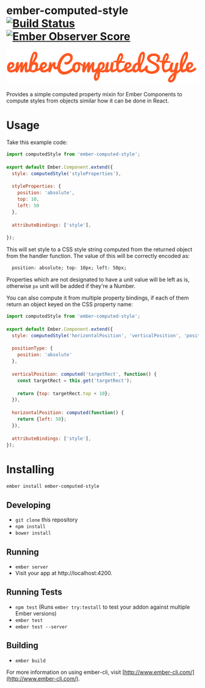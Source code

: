 # ember-computed-style [![Build Status](https://travis-ci.org/ivanvanderbyl/ember-computed-style.svg?branch=master)](https://travis-ci.org/ivanvanderbyl/ember-computed-style) [![Ember Observer Score](https://emberobserver.com/badges/ember-computed-style.svg)](https://emberobserver.com/addons/ember-computed-style)

![Ember Computed Style](/data/emberComputedStyleLogo.png)

Provides a simple computed property mixin for Ember Components to compute styles 
from objects similar how it can be done in React.

# Usage

Take this example code:

```javascript
import computedStyle from 'ember-computed-style';

export default Ember.Component.extend({
  style: computedStyle('styleProperties'),

  styleProperties: {
    position: 'absolute',
    top: 10,
    left: 50
  },

  attributeBindings: ['style'],

});
```

This will set style to a CSS style string computed from the returned object from
the handler function. The value of this will be correctly encoded as:

```css
  position: absolute; top: 10px; left: 50px;
```

Properties which are not designated to have a unit value will be left as is, 
otherwise `px` unit will be added if they're a Number.

You can also compute it from multiple property bindings, if each of them return
an object keyed on the CSS property name:

```javascript
import computedStyle from 'ember-computed-style';

export default Ember.Component.extend({
  style: computedStyle('horizontalPosition', 'verticalPosition', 'positionType'),

  positionType: {
    position: 'absolute'
  },
  
  verticalPosition: computed('targetRect', function() {
    const targetRect = this.get('targetRect');

    return {top: targetRect.top + 10};
  }),

  horizontalPosition: computed(function() {
    return {left: 50};
  }),

  attributeBindings: ['style'],
});
```

# Installing

```
ember install ember-computed-style
```

## Developing

* `git clone` this repository
* `npm install`
* `bower install`

## Running

* `ember server`
* Visit your app at http://localhost:4200.

## Running Tests

* `npm test` (Runs `ember try:testall` to test your addon against multiple Ember versions)
* `ember test`
* `ember test --server`

## Building

* `ember build`

For more information on using ember-cli, visit [http://www.ember-cli.com/](http://www.ember-cli.com/).
